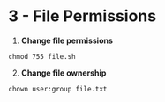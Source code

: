 # 3 - File Permissions
 
1. **Change file permissions**

```
chmod 755 file.sh
```

2. **Change file ownership**

```
chown user:group file.txt
```